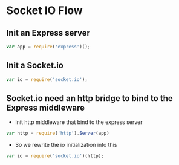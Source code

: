 # Socket IO Flow

## Init an Express server

```js 
var app = require('express')(); 
```

## Init a Socket.io

```js
var io = require('socket.io'); 
```

## Socket.io need an http bridge to bind to the Express middleware
- Init http middleware that bind to the express server

```js
var http = require('http').Server(app)
```

- So we rewrite the io initialization into this

```js
var io = require('socket.io')(http);
```


